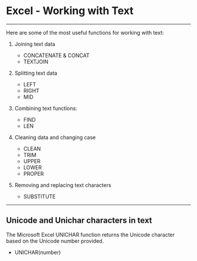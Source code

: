 # Excel - Working with Text
---
Here are some of the most useful functions for working with text:

1. Joining text data
    - CONCATENATE & CONCAT
    - TEXTJOIN

2. Splitting text data
    - LEFT
    - RIGHT
    - MID    

3. Combining text functions:
    - FIND
    - LEN

4. Cleaning data and changing case
    - CLEAN
    - TRIM
    - UPPER
    - LOWER
    - PROPER        

5. Removing and replacing text characters
    - SUBSTITUTE

---
## Unicode and Unichar characters in text

The Microsoft Excel UNICHAR function returns the Unicode character based on the Unicode number provided.
* UNICHAR(number)